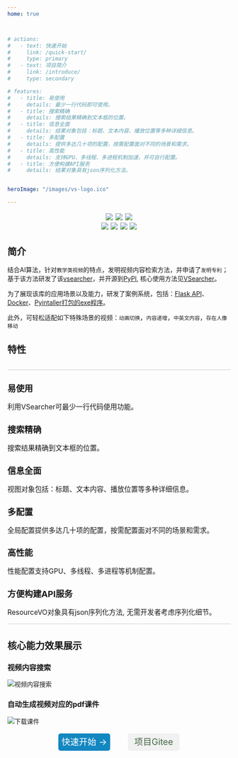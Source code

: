 ```yaml
---
home: true



# actions:
#   - text: 快速开始
#     link: /quick-start/
#     type: primary
#   - text: 项目简介
#     link: /introduce/
#     type: secondary

# features:
#   - title: 易使用
#     details: 最少一行代码即可使用。
#   - title: 搜索精确
#     details: 搜索结果精确到文本框的位置。
#   - title: 信息全面
#     details: 结果对象包括：标题、文本内容、播放位置等多种详细信息。
#   - title: 多配置
#     details: 提供多达几十项的配置，按需配置面对不同的场景和需求。
#   - title: 高性能
#     details: 支持GPU、多线程、多进程机制加速，并可自行配置。
#   - title: 方便构建API服务
#     details: 结果对象具有json序列化方法。


heroImage: "/images/vs-logo.ico"

---
```





<style lang='scss'>

/* header相关的css */
.logo{
    display: flex; 
    flex-direction: column; 
    justify-content: center; 
    align-items: center;
}

.hero img{
    width: 7em;
    margin-top: 2rem !important;
    margin-bottom: 1rem !important;
}

.hero h1{//title
    font-size: 2rem !important;
    margin: 0 !important;
}

.hero p{//descriptions
    font-size: 1.3rem !important;
    margin-top: 0.2em !important;
    align-self: center !important;
}

/* 特点相关 */
.my-features{
    display: flex;
    justify-content: space-between;
    align-items: center;
    flex-wrap: wrap;
    margin-top: 0 !important;
    padding: 0 !important;
    padding-bottom: 1rem !important;
    /* flex-wrap: wrap; */
    /* align-items: flex-start; */
    /* align-content: stretch; */
    /* justify-content: space-between; */
    border-bottom: 1px solid #ccc;
    margin-bottom: 2rem !important;
}
.features{
    margin-top: 2rem !important;
    padding-top: 0 !important;
    border-top: 1px solid #ccc !important;
   
}
.feature{
     /* border: 1px solid #ccc !important; */
}

.feature h2{
    /* margin-top: 0 !important; */
    font-size: 1.2rem !important;
    padding-bottom: 0rem !important;
    /* padding-top: 1rem !important; */
    
}

.feature p{
    font-size: 0.97rem !important;
    padding: 0 !important;
    margin: 0 !important;
}


.my-action-container{
    display: flex;
    flex-direction: row;
    justify-content: center;
    align-items: center;
}

.my-action{
   
    border-radius: 5px;

    width: 6em;
    font-size: 1.4em;
    text-align: center;
    line-height: 2em;
    height:2em;
    text-decoration-line: none;
}

.my-primary-action{
    background-color: #1387c1;
    color: #fff;
    margin: 0.2em 1em;
}

.my-common-action{
    background-color: #f1f1f1;
    color: #446644;
    margin: 0.2em 1em;
}

.navbar span a{
    display: flex !important;
}

.tag-container{
    display: flex;
    flex-direction: row;
    justify-content: center;
}

.tag-container img{
    margin: 0 .27em;
    margin: .2em;
}

</style>

<!-- <div class='logo'>
    <img style="width: 10em;" src="/images/vs-logo.ico"/>
</div> -->

<div class='tag-container'>
<a href="https://pypi.org/project/vsearcher/"><img src='https://img.shields.io/badge/最新版本-v0.2.16-3963bc.svg'/></a>
<a><img src='https://img.shields.io/badge/build-passing-00d508.svg'/></a>
<a><img src='https://img.shields.io/badge/license-MIT-f0f900.svg'/></a>
</div>

<div class='tag-container'>
    <a><img src='https://img.shields.io/badge/python-v3.8+-7efaff.svg'/></a>
    <a><img src='https://img.shields.io/badge/setuptools-v59.8.0+-7ecaff.svg'/></a>
    <a><img src='https://img.shields.io/badge/pip-v21.3.1+-00d5a8.svg'/></a>
    <a><img src='https://img.shields.io/badge/opencv_python-v4.5.5-0fcff8.svg'/></a>
</div>



## 简介

结合AI算法，针对`教学类视频`的特点，发明视频内容检索方法，并申请了`发明专利`；基于该方法研发了该[vsearcher](https://gitee.com/breath57/vsearch)，并开源到[PyPI](https://pypi.org/project/vsearcher/), 核心使用方法见[VSearcher](./api)。

为了展现该库的应用场景以及能力，研发了案例系统，包括：[Flask API](./demo/#搭建API服务)、[Docker](./demo/#方式2-docker搭建)、[Pyintaller打包的exe程序](./demo/#方式3-vs-api-exe程序搭建)。

此外，可轻松适配如下特殊场景的视频：`动画切换`，`内容递增`，`中英文内容`，`存在人像移动`

## 特性

<div class="features">
    <div class="feature">
        <h2>易使用</h2>
        <p>利用<RouterLink to="/api/#使用方法">VSearcher</RouterLink>可最少一行代码使用功能。</p>
    </div>
    <div class="feature">
        <h2>搜索精确</h2>
        <p>搜索结果精确到文本框的位置。</p>
    </div>
    <div class="feature">
        <h2>信息全面</h2>
        <p><RouterLink to="/vo/#videovo">视图对象</RouterLink>包括：标题、文本内容、播放位置等多种详细信息。</p>
    </div>
</div>
<div class="my-features">
    <div class="feature">
        <h2>多配置</h2>
        <p><RouterLink to="/vs-config/">全局配置</RouterLink>提供多达几十项的配置，按需配置面对不同的场景和需求。</p>
    </div>
    <div class="feature">
        <h2>高性能</h2>
        <p><RouterLink to="/vs-config/#config-performance">性能配置</RouterLink>支持GPU、多线程、多进程等机制配置。</p>
    </div>
    <div class="feature">
        <h2>方便构建API服务</h2>
        <p><RouterLink to="/vo/#resourcevo">ResourceVO</RouterLink>对象具有json序列化方法, 无需开发者考虑序列化细节。</p>
    </div>
</div>

## 核心能力效果展示
### 视频内容搜索

![视频内容搜索](/images/gif/video_search.gif)

### 自动生成视频对应的pdf课件

![下载课件](/images/gif/download_pdf.gif)

<!-- <img src="/images/gif/download_pdf.gif" style="width: 40em;" /> -->


<div class='my-action-container' style='margin: .5em 0  3em 0;'>
    <RouterLink to='/quick-start/' class='my-action my-primary-action'> 快速开始 → </RouterLink>
    <a href='https://gitee.com/breath57/vsearch' class='my-action my-common-action'>项目Gitee</a>
</div>

